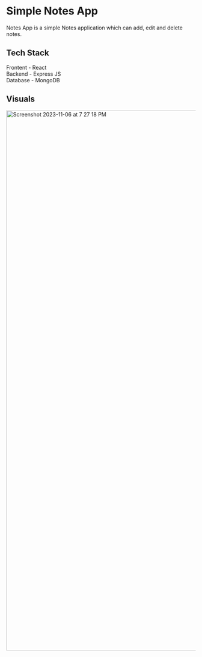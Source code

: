 # Simple Notes App

Notes App is a simple Notes application which can add, edit and delete notes.

## Tech Stack

Frontent - React\
Backend - Express JS\
Database - MongoDB


## Visuals

<img width="1439" alt="Screenshot 2023-11-06 at 7 27 18 PM" src="https://github.com/venkatsp17/Notes-App/assets/109540044/b1b75322-684d-4df2-adc8-f55545cf6ff2">
